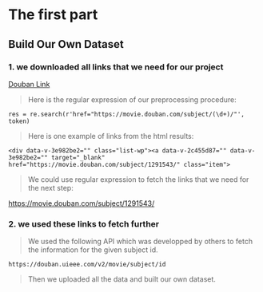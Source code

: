 # The first part
## Build Our Own Dataset
### 1. we downloaded all links that we need for our project

[Douban Link](https://movie.douban.com/)

> Here is the regular expression of our preprocessing procedure:

`res = re.search(r'href="https://movie.douban.com/subject/(\d+)/"', token)`


> Here is one example of links from the html results:

`<div data-v-3e982be2="" class="list-wp"><a data-v-2c455d87="" data-v-3e982be2="" target="_blank" href="https://movie.douban.com/subject/1291543/" class="item">`


> We could use regular expression to fetch the links that we need for the next step:

https://movie.douban.com/subject/1291543/

### 2. we used these links to fetch further

> We used the following API which was developped by others to fetch the information for the given subject id.

`https://douban.uieee.com/v2/movie/subject/id`

> Then we uploaded all the data and built our own dataset.
